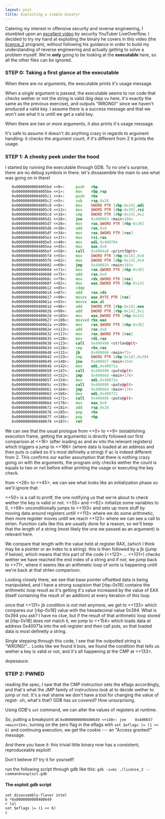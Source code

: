 ```yaml
---
layout: post
title: Exploiting a simple binary!
---
```


Catering my interest in offensive security and reverse engineering, I stumbled upon an [excellent video](https://www.youtube.com/watch?v=qS4VWL5R_OM) by
security YouTuber LiveOverflow. I decided to try my hand at exploiting the binary he covers in this video
(the [licence_2](https://github.com/LiveOverflow/liveoverflow_youtube/tree/master/0x07_0x08_uncrackable_crackme) program), without following his guidance in order to build my understanding of reverse 
engineering and actually getting to solve a problem myself. We're **only** going to be looking at the **executable** here, so all the other files can be ignored.

### STEP 0: Taking a first glance at the executable
When there are _no_ arguments, the executable prints it's usage message.

When a _single_ argument is passed, the executable seems to run code that checks wether or not the string
is valid (big deja vu here, it's exactly the same as the previous exercise), and outputs "WRONG!" since we
haven't produced a valid key. I assume there is a success message and that we won't see what it is
untill we get a valid key.

When there are _two or more_ arguments, it also prints it's usage message.

It's safe to assume it doesn't do anything crazy in regards to argument handling: it checks the
argument count, if it's different from 2 it prints the usage.

### STEP 1: A cheeky peek under the hood
I started by running the executable through GDB. To no one's surprise, there are no debug symbols in there.
let's dissasemble the main to see what was going on in there!

```asm
   0x00000000004005bd <+0>:		push   rbp
   0x00000000004005be <+1>:		mov    rbp,rsp
   0x00000000004005c1 <+4>:		push   rbx
   0x00000000004005c2 <+5>:		sub    rsp,0x28
   0x00000000004005c6 <+9>:		mov    DWORD PTR [rbp-0x24],edi
   0x00000000004005c9 <+12>:	mov    QWORD PTR [rbp-0x30],rsi
   0x00000000004005cd <+16>:	cmp    DWORD PTR [rbp-0x24],0x2
   0x00000000004005d1 <+20>:	jne    0x400663 <main+166>
   0x00000000004005d7 <+26>:	mov    rax,QWORD PTR [rbp-0x30]
   0x00000000004005db <+30>:	add    rax,0x8
   0x00000000004005df <+34>:	mov    rax,QWORD PTR [rax]
   0x00000000004005e2 <+37>:	mov    rsi,rax
   0x00000000004005e5 <+40>:	mov    edi,0x400704
   0x00000000004005ea <+45>:	mov    eax,0x0
   0x00000000004005ef <+50>:	call   0x4004a0 <printf@plt>
   0x00000000004005f4 <+55>:	mov    DWORD PTR [rbp-0x18],0x0
   0x00000000004005fb <+62>:	mov    DWORD PTR [rbp-0x14],0x0
   0x0000000000400602 <+69>:	jmp    0x400624 <main+103>
   0x0000000000400604 <+71>:	mov    rax,QWORD PTR [rbp-0x30]
   0x0000000000400608 <+75>:	add    rax,0x8
   0x000000000040060c <+79>:	mov    rdx,QWORD PTR [rax]
   0x000000000040060f <+82>:	mov    eax,DWORD PTR [rbp-0x14]
   0x0000000000400612 <+85>:	cdqe   
   0x0000000000400614 <+87>:	add    rax,rdx
   0x0000000000400617 <+90>:	movzx  eax,BYTE PTR [rax]
   0x000000000040061a <+93>:	movsx  eax,al
   0x000000000040061d <+96>:	add    DWORD PTR [rbp-0x18],eax
   0x0000000000400620 <+99>:	add    DWORD PTR [rbp-0x14],0x1
   0x0000000000400624 <+103>:	mov    eax,DWORD PTR [rbp-0x14]
   0x0000000000400627 <+106>:	movsxd rbx,eax
   0x000000000040062a <+109>:	mov    rax,QWORD PTR [rbp-0x30]
   0x000000000040062e <+113>:	add    rax,0x8
   0x0000000000400632 <+117>:	mov    rax,QWORD PTR [rax]
   0x0000000000400635 <+120>:	mov    rdi,rax
   0x0000000000400638 <+123>:	call   0x400490 <strlen@plt>
   0x000000000040063d <+128>:	cmp    rbx,rax
   0x0000000000400640 <+131>:	jb     0x400604 <main+71>
   0x0000000000400642 <+133>:	cmp    DWORD PTR [rbp-0x18],0x394
   0x0000000000400649 <+140>:	jne    0x400657 <main+154>
   0x000000000040064b <+142>:	mov    edi,0x40071a
   0x0000000000400650 <+147>:	call   0x400480 <puts@plt>
   0x0000000000400655 <+152>:	jmp    0x40066d <main+176>
   0x0000000000400657 <+154>:	mov    edi,0x40072a
   0x000000000040065c <+159>:	call   0x400480 <puts@plt>
   0x0000000000400661 <+164>:	jmp    0x40066d <main+176>
   0x0000000000400663 <+166>:	mov    edi,0x400731
   0x0000000000400668 <+171>:	call   0x400480 <puts@plt>
   0x000000000040066d <+176>:	mov    eax,0x0
   0x0000000000400672 <+181>:	add    rsp,0x28
   0x0000000000400676 <+185>:	pop    rbx
   0x0000000000400677 <+186>:	pop    rbp
   0x0000000000400678 <+187>:	ret
```

We can see that the usual prologue from <+0> to <+9> (establishing execution frame, getting the arguments)
is directly followed our first comparison at <+16> (after loading ac and av into the relevant registers) 
which triggers a jump to <+166> (where data is loaded at an address and then puts is called so it's most definetly 
a string) if ac is indeed different from 2. This confirms our earlier assumption that
there is nothing crazy going on with the arguments, the program only checks wether the count is equals to two or
not before either printing the usage or executing the key check.

from <+26> to <+45>, we can see what looks like an initialization phase so we'll ignore that.

<+50> is a call to printf, the one notifying us that we're about to check wether the key is valid or not.
<+55> and <+62> initialize some variables to 0, <+69> unconditionally jumps to <+103> and sets up more stuff
by moving data around registers untill <+113> where we do some arithmetic, then more register moves untill
we reach <+123> where we can see a call to strlen. Function calls like this are usually done for a reason, 
so we'll keep that the length of a string (most likely the one we passed as an argument) is relevant here.

We compare that length with the value held at register RAX, (which I think may be a pointer or an index to 
a string). this is then followed by a jb (jump if below), which means that this part of the code (<+123> ... <+131>)
checks wether we have reached the end index of a string and if not, we jump back to <+71>, where it seems like an
arithmetic loop of sorts is happening untill we're back at that strlen comparison. 

Looking closely there, we see that base pointer offsetted data is being manipulated, and I have a strong 
suspision that [rbp-0x18] contains the arithmetic loop result as it's getting it's value increased by the
value of EAX (itself containing the result of an addition) at every iteration of this loop.

once that <+131> jb condition is _not_ met anymore, we get to <+133> which compares our [rbp-0x18] value with
the hexadecimal value 0x394. What is 0x394 you ask? I have no clue, but if the result of that arithmetic loop
stored at [rbp-0x18] does _not_ match it, we jump to <+154> which loads data at address 0x40071a into the edi
register and then call puts, so that loaded data is most definetly a string.

Single stepping through this code, I see that the outputted string is "WRONG!"... Looks like we found it bois,
we found the condition that tells us wether a key is valid or not, and it's all happening at the CMP at <+133>.

dopesauce.

### STEP 2: **PWNED**
reading the spec, I saw that the CMP instruction sets the eflags accordingly, and that's what the JMP family of
instructions look at to decide wether to jump or not. It's a real shame we don't have a tool for changing the
value of regist- oh, what's that? GDB has us covered? How unsurprising.

Using GDB's `set` command, we can alter the values of registers at runtime.

So, putting a breakpoint at `0x0000000000400649 <+140>:	jne    0x400657 <main+154>`, turning on the zero flag
in the eflags with `set $eflags |= (1 << 6)` and continuing execution, we get the cookie --- an "Access granted!"
message.

And there you have it: this trivial little binary now has a consistent, reproduceable exploit! 

Don't believe it? try it for yourself!

run the following script through gdb like this: `gdb -i=mi ./license_2 --command=exploit.gdb`

#### The exploit.gdb script
```
set disassembly-flavor intel
b *0x0000000000400649
r lol
set $eflags |= (1 << 6)
c
```
